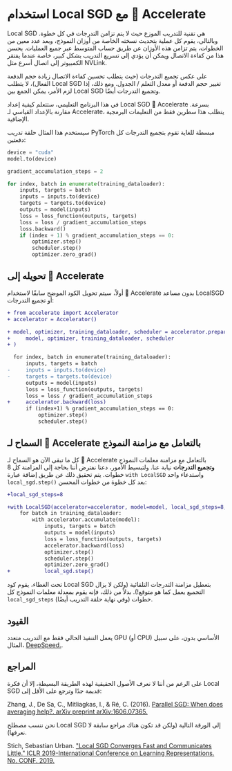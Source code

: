 # استخدام Local SGD مع 🤗 Accelerate

Local SGD هي تقنية للتدريب الموزع حيث لا يتم تزامن التدرجات في كل خطوة. وبالتالي، يقوم كل عملية بتحديث نسخته الخاصة من أوزان النموذج، وبعد عدد معين من الخطوات، يتم تزامن هذه الأوزان عن طريق حساب المتوسط عبر جميع العمليات. يحسن هذا من كفاءة الاتصال ويمكن أن يؤدي إلى تسريع التدريب بشكل كبير، خاصة عندما يفتقر الكمبيوتر إلى اتصال أسرع مثل NVLink.

على عكس تجميع التدرجات (حيث يتطلب تحسين كفاءة الاتصال زيادة حجم الدفعة الفعال)، لا يتطلب Local SGD تغيير حجم الدفعة أو معدل التعلم / الجدول. ومع ذلك، إذا لزم الأمر، يمكن الجمع بين Local SGD وتجميع التدرجات أيضًا.

في هذا البرنامج التعليمي، ستتعلم كيفية إعداد Local SGD 🤗 Accelerate بسرعة. مقارنة بالإعداد القياسي لـ Accelerate، يتطلب هذا سطرين فقط من التعليمات البرمجية الإضافية.

سيستخدم هذا المثال حلقة تدريب PyTorch مبسطة للغاية تقوم بتجميع التدرجات كل دفعتين:

```python
device = "cuda"
model.to(device)

gradient_accumulation_steps = 2

for index, batch in enumerate(training_dataloader):
    inputs, targets = batch
    inputs = inputs.to(device)
    targets = targets.to(device)
    outputs = model(inputs)
    loss = loss_function(outputs, targets)
    loss = loss / gradient_accumulation_steps
    loss.backward()
    if (index + 1) % gradient_accumulation_steps == 0:
        optimizer.step()
        scheduler.step()
        optimizer.zero_grad()
```

## تحويله إلى 🤗 Accelerate

أولاً، سيتم تحويل الكود الموضح سابقًا لاستخدام 🤗 Accelerate بدون مساعد LocalSGD أو تجميع التدرجات:

```diff
+ from accelerate import Accelerator
+ accelerator = Accelerator()

+ model, optimizer, training_dataloader, scheduler = accelerator.prepare(
+     model, optimizer, training_dataloader, scheduler
+ )

  for index, batch in enumerate(training_dataloader):
      inputs, targets = batch
-     inputs = inputs.to(device)
-     targets = targets.to(device)
      outputs = model(inputs)
      loss = loss_function(outputs, targets)
      loss = loss / gradient_accumulation_steps
+     accelerator.backward(loss)
      if (index+1) % gradient_accumulation_steps == 0:
          optimizer.step()
          scheduler.step()
```

## السماح لـ 🤗 Accelerate بالتعامل مع مزامنة النموذج

كل ما تبقى الآن هو السماح لـ 🤗 Accelerate بالتعامل مع مزامنة معلمات النموذج **وتجميع التدرجات** نيابة عنا. ولتبسيط الأمور، دعنا نفترض أننا بحاجة إلى المزامنة كل 8 خطوات. يتم تحقيق ذلك عن طريق إضافة عبارة `with LocalSGD` واستدعاء واحد `local_sgd.step()` بعد كل خطوة من خطوات المحسن:

```diff
+local_sgd_steps=8

+with LocalSGD(accelerator=accelerator, model=model, local_sgd_steps=8, enabled=True) as local_sgd:
    for batch in training_dataloader:
        with accelerator.accumulate(model):
            inputs, targets = batch
            outputs = model(inputs)
            loss = loss_function(outputs, targets)
            accelerator.backward(loss)
            optimizer.step()
            scheduler.step()
            optimizer.zero_grad()
+           local_sgd.step()
```

تحت الغطاء، يقوم كود Local SGD بتعطيل مزامنة التدرجات التلقائية (ولكن لا يزال التجميع يعمل كما هو متوقع!). بدلاً من ذلك، فإنه يقوم بمعدلة معلمات النموذج كل `local_sgd_steps` خطوات (وفي نهاية حلقة التدريب أيضًا).

## القيود

يعمل التنفيذ الحالي فقط مع التدريب متعدد GPU (أو CPU) الأساسي بدون، على سبيل المثال، [DeepSpeed.](https://github.com/microsoft/DeepSpeed).

## المراجع

على الرغم من أننا لا نعرف الأصول الحقيقية لهذه الطريقة البسيطة، إلا أن فكرة Local SGD قديمة جدًا وترجع على الأقل إلى:

Zhang, J., De Sa, C., Mitliagkas, I., & Ré, C. (2016). [Parallel SGD: When does averaging help?. arXiv preprint
arXiv:1606.07365.](https://arxiv.org/abs/1606.07365)

نحن ننسب مصطلح Local SGD إلى الورقة التالية (ولكن قد تكون هناك مراجع سابقة لا نعرفها).

Stich, Sebastian Urban. ["Local SGD Converges Fast and Communicates Little." ICLR 2019-International Conference on
Learning Representations. No. CONF. 2019.](https://arxiv.org/abs/1805.09767)